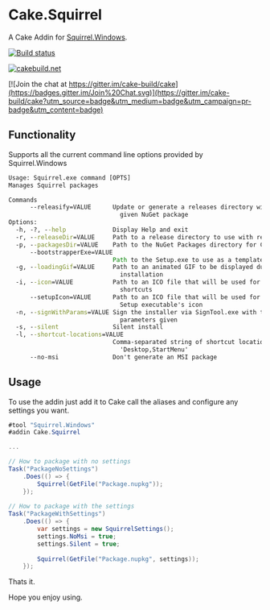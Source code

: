 # Cake.Squirrel

A Cake Addin for [Squirrel.Windows](https://github.com/Squirrel/Squirrel.Windows).

[![Build status](https://img.shields.io/appveyor/ci/cakecontrib/cake-squirrel/master.svg?label=appveyor)](https://ci.appveyor.com/project/cakecontrib/cake-squirrel/branch/master)

[![cakebuild.net](https://img.shields.io/badge/WWW-cakebuild.net-blue.svg)](http://cakebuild.net/)

[![Join the chat at https://gitter.im/cake-build/cake](https://badges.gitter.im/Join%20Chat.svg)](https://gitter.im/cake-build/cake?utm_source=badge&utm_medium=badge&utm_campaign=pr-badge&utm_content=badge)

## Functionality

Supports all the current command line options provided by Squirrel.Windows
```cmd
Usage: Squirrel.exe command [OPTS]
Manages Squirrel packages

Commands
      --releasify=VALUE      Update or generate a releases directory with a
                               given NuGet package
Options:
  -h, -?, --help             Display Help and exit
  -r, --releaseDir=VALUE     Path to a release directory to use with releasify
  -p, --packagesDir=VALUE    Path to the NuGet Packages directory for C# apps
      --bootstrapperExe=VALUE
                             Path to the Setup.exe to use as a template
  -g, --loadingGif=VALUE     Path to an animated GIF to be displayed during
                               installation
  -i, --icon=VALUE           Path to an ICO file that will be used for icon
                               shortcuts
      --setupIcon=VALUE      Path to an ICO file that will be used for the
                               Setup executable's icon
  -n, --signWithParams=VALUE Sign the installer via SignTool.exe with the
                               parameters given
  -s, --silent               Silent install
  -l, --shortcut-locations=VALUE
                             Comma-separated string of shortcut locations, e.g.
                               'Desktop,StartMenu'
      --no-msi               Don't generate an MSI package
```

## Usage

To use the addin just add it to Cake call the aliases and configure any settings you want.

```csharp
#tool "Squirrel.Windows" 
#addin Cake.Squirrel

...

// How to package with no settings
Task("PackageNoSettings")
	.Does(() => {
		Squirrel(GetFile("Package.nupkg"));
	});
	
// How to package with the settings
Task("PackageWithSettings")
	.Does(() => {
		var settings = new SquirrelSettings();
		settings.NoMsi = true;
		settings.Silent = true;
		
		Squirrel(GetFile("Package.nupkg", settings));
	});
```

Thats it. 

Hope you enjoy using.

